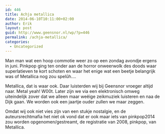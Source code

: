 ```yaml
---
id: 446
title: Achja metallica
date: 2014-06-10T10:11:00+02:00
author: Erik
layout: post
guid: http://www.geensnor.nl/wp/?p=446
permalink: /achja-metallica/
categories:
  - Uncategorized
---
```

Man man wat een hoop commotie weer zo op een zondag avondje ergens in juni. Pinkpop ging ten onder aan de horror onweerwolk des doods waar superlatieven te kort schoten en waar het enige wat een beetje belangrijk was of Metallica nog zou spelûh&#8230;.

Metallica, dat is waar ook. Daar luisterden wij bij Geensnor vroeger altijd naar. Metal yeah! W00t. Later zijn we via een elektronisch omweg uiteindelijk zover dat we alleen maar weëige zeikmuziek luisteren en naa de Dijk gaan. We worden ook een jaartje ouder zullen we maar zeggen.

Omdat wij ook niet vies zijn van een stukje nostalgie, en de auteursrechtmafia het niet ok vond dat er ook maar iets van pinkpop2014 zou worden opgenomen/gestreamt, de registratie van 2008, pinkpop, van Metallica.

&nbsp;